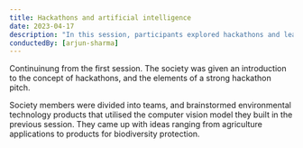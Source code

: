 ```yaml
---
title: Hackathons and artificial intelligence
date: 2023-04-17
description: "In this session, participants explored hackathons and learned how to craft compelling pitches. Teams brainstormed innovative environmental tech solutions using a computer vision model, generating ideas from agriculture tools to biodiversity protection products."
conductedBy: [arjun-sharma]
---
```



Continuinung from the first session. The society was given an introduction to the concept of hackathons, and the elements of a strong hackathon pitch.

Society members were divided into teams, and brainstormed environmental technology products that utilised the computer vision model they built in the previous session. They came up with ideas ranging from agriculture applications to products for biodiversity protection.